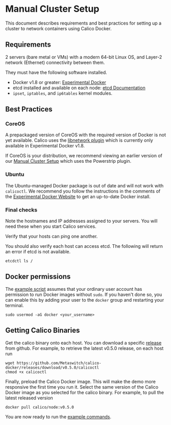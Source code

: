 # Manual Cluster Setup

This document describes requirements and best practices for setting up a cluster to network containers using Calico Docker.

## Requirements

2 servers (bare metal or VMs) with a modern 64-bit Linux OS, and Layer-2 network (Ethernet) connectivity between them.

They must have the following software installed.
 * Docker v1.8 or greater: [Experimental Docker](https://experimental.docker.com)
 * etcd installed and available on each node: [etcd Documentation](https://coreos.com/etcd/docs/2.0.8/)
 * `ipset`, `iptables`, and `ip6tables` kernel modules.

## Best Practices

### CoreOS
A prepackaged version of CoreOS with the required version of Docker is not yet available.  Calico uses the [libnetwork plugin](https://github.com/docker/libnetwork) which is currently only available in Experimental Docker v1.8.

If CoreOS is your distribution, we recommend viewing an earlier version of our [Manual Cluster Setup](https://github.com/Metaswitch/calico-docker/blob/powerstrip-archive/docs/ManualClusterSetup.md) which uses the Powerstrip plugin.

### Ubuntu
The Ubuntu-managed Docker package is out of date and will not work with `calicoctl`.  We recommend you follow the instructions in the comments of the [Experimental Docker Website](https://experimental.docker.com) to get an up-to-date Docker install.

### Final checks

Note the hostnames and IP addresses assigned to your servers.  You will need these when you start Calico services.

Verify that your hosts can ping one another.

You should also verify each host can access etcd.  The following will return an error if etcd is not available.

    etcdctl ls /

## Docker permissions

The [example script][example-commands] assumes that your ordinary user account has permission to run Docker images without `sudo`.  If you haven't done so, you can enable this by adding your user to the `docker` group and restarting your terminal.

    sudo usermod -aG docker <your_username>

## Getting Calico Binaries

Get the calico binary onto each host.  You can download a specific [release](https://github.com/Metaswitch/calico-docker/releases/) from github.  For example, to retrieve the latest v0.5.0 release, on each host run

	wget https://github.com/Metaswitch/calico-docker/releases/download/v0.5.0/calicoctl
	chmod +x calicoctl

Finally, preload the Calico Docker image.  This will make the demo more responsive the first time you run it.  Select the same version of the Calico Docker image as you selected for the calico binary.  For example, to pull the latest released version

    docker pull calico/node:v0.5.0

You are now ready to run the [example commands][example-commands].

[example-commands]: ./GettingStarted.md#calico-services
